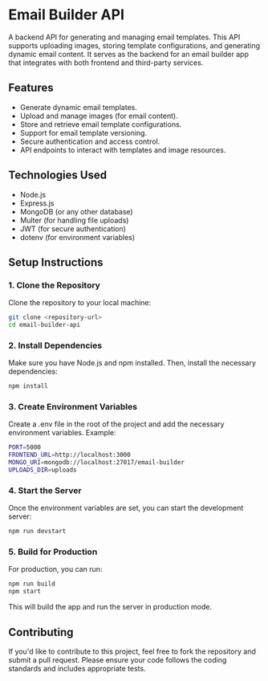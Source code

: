 # Email Builder API

A backend API for generating and managing email templates. This API supports uploading images, storing template configurations, and generating dynamic email content. It serves as the backend for an email builder app that integrates with both frontend and third-party services.

## Features
- Generate dynamic email templates.
- Upload and manage images (for email content).
- Store and retrieve email template configurations.
- Support for email template versioning.
- Secure authentication and access control.
- API endpoints to interact with templates and image resources.

## Technologies Used
- Node.js
- Express.js
- MongoDB (or any other database)
- Multer (for handling file uploads)
- JWT (for secure authentication)
- dotenv (for environment variables)

## Setup Instructions

### 1. Clone the Repository

Clone the repository to your local machine:

```bash
git clone <repository-url>
cd email-builder-api
```

### 2. Install Dependencies
Make sure you have Node.js and npm installed. Then, install the necessary dependencies:
```bash
npm install
```

### 3. Create Environment Variables
Create a .env file in the root of the project and add the necessary environment variables. Example:

```bash
PORT=5000
FRONTEND_URL=http://localhost:3000
MONGO_URI=mongodb://localhost:27017/email-builder
UPLOADS_DIR=uploads
```

### 4. Start the Server
Once the environment variables are set, you can start the development server:

```bash
npm run devstart
```

### 5. Build for Production
For production, you can run:

```bash
npm run build
npm start
```

This will build the app and run the server in production mode.

## Contributing
If you'd like to contribute to this project, feel free to fork the repository and submit a pull request. Please ensure your code follows the coding standards and includes appropriate tests.
